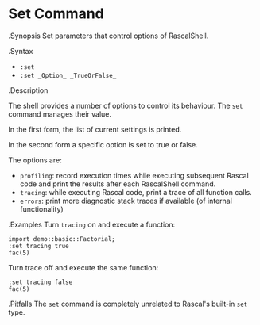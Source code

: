 # Set Command

.Synopsis
Set parameters that control options of RascalShell.

.Syntax
* `:set`
* `:set _Option_ _TrueOrFalse_`

.Description

The shell provides a number of options to control its behaviour.
The `set` command manages their value.

In the first form, the list of current settings is printed.

In the second form a specific option is set to true or false.

The options are:

* `profiling`: record execution times while executing subsequent Rascal code and print
  the results after each RascalShell command.
* `tracing`: while executing Rascal code, print a trace of all function calls.
* `errors`: print more diagnostic stack traces if available (of internal functionality)

.Examples
Turn `tracing` on and execute a function:
```rascal-shell
import demo::basic::Factorial;
:set tracing true
fac(5)
```

Turn trace off and execute the same function:

```rascal-shell,continue
:set tracing false
fac(5)
```

.Pitfalls
The `set` command is completely unrelated to Rascal's built-in `set` type.
